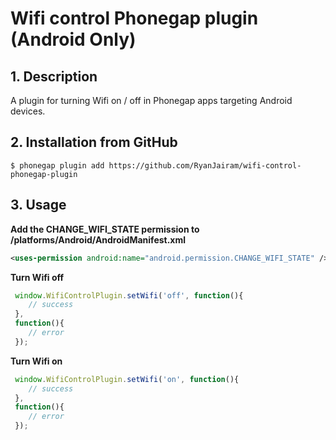 # Wifi control Phonegap plugin (Android Only)

## 1. Description
A plugin for turning Wifi on / off in Phonegap apps targeting Android devices.

## 2. Installation from GitHub
`$ phonegap plugin add https://github.com/RyanJairam/wifi-control-phonegap-plugin`

## 3. Usage
__Add the CHANGE_WIFI_STATE permission to /platforms/Android/AndroidManifest.xml__  
```xml
<uses-permission android:name="android.permission.CHANGE_WIFI_STATE" />
```

__Turn Wifi off__
```javascript
 window.WifiControlPlugin.setWifi('off', function(){ 
    // success
 },
 function(){
    // error
 });
```

__Turn Wifi on__
```javascript
 window.WifiControlPlugin.setWifi('on', function(){ 
    // success
 },
 function(){
    // error
 });
```
